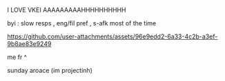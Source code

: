 I LOVE VKEI AAAAAAAAAHHHHHHHHHH


byi : slow resps , eng/fil pref , s-afk most of the time




https://github.com/user-attachments/assets/96e9edd2-6a33-4c2b-a3ef-9b8ae83e9249


me fr ^


sunday aroace (im projectinh)
